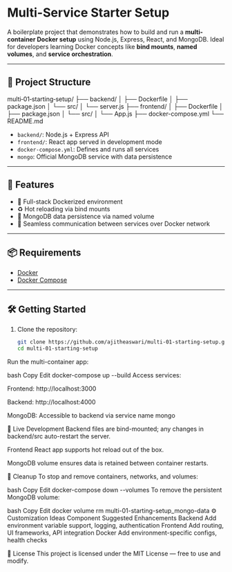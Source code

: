 # Multi-Service Starter Setup

A boilerplate project that demonstrates how to build and run a **multi-container Docker setup** using Node.js, Express, React, and MongoDB. Ideal for developers learning Docker concepts like **bind mounts**, **named volumes**, and **service orchestration**.

---

## 📁 Project Structure

multi‑01‑starting‑setup/
├── backend/
│   ├── Dockerfile
│   ├── package.json
│   └── src/
│       └── server.js
├── frontend/
│   ├── Dockerfile
│   ├── package.json
│   └── src/
│       └── App.js
├── docker-compose.yml
└── README.md


- `backend/`: Node.js + Express API
- `frontend/`: React app served in development mode
- `docker-compose.yml`: Defines and runs all services
- `mongo`: Official MongoDB service with data persistence

---

## 🚀 Features

- 🧱 Full-stack Dockerized environment
- ♻️ Hot reloading via bind mounts
- 💾 MongoDB data persistence via named volume
- 🔁 Seamless communication between services over Docker network

---

## 📦 Requirements

- [Docker](https://www.docker.com/products/docker-desktop)
- [Docker Compose](https://docs.docker.com/compose/install/)

---

## 🛠️ Getting Started

1. Clone the repository:
   ```bash
   git clone https://github.com/ajitheaswari/multi-01-starting-setup.git
   cd multi-01-starting-setup
Run the multi-container app:

bash
Copy
Edit
docker-compose up --build
Access services:

Frontend: http://localhost:3000

Backend: http://localhost:4000

MongoDB: Accessible to backend via service name mongo

🔄 Live Development
Backend files are bind-mounted; any changes in backend/src auto-restart the server.

Frontend React app supports hot reload out of the box.

MongoDB volume ensures data is retained between container restarts.

🧹 Cleanup
To stop and remove containers, networks, and volumes:

bash
Copy
Edit
docker-compose down --volumes
To remove the persistent MongoDB volume:

bash
Copy
Edit
docker volume rm multi-01-starting-setup_mongo-data
⚙️ Customization Ideas
Component	Suggested Enhancements
Backend	Add environment variable support, logging, authentication
Frontend	Add routing, UI frameworks, API integration
Docker	Add environment-specific configs, health checks

📄 License
This project is licensed under the MIT License — free to use and modify.
